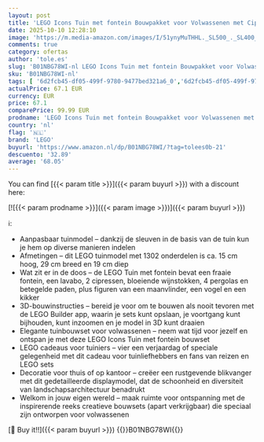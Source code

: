 ```yaml
---
layout: post
title: 'LEGO Icons Tuin met fontein Bouwpakket voor Volwassenen met Cipressen  Wijnranken en Bloemen  Creatieve Hobby  Kantoor Decoratie en Woonaccessoire met Kunstbloemen  Cadeau voor Haar of Hem 10359'
date: 2025-10-10 12:28:10
image: 'https://m.media-amazon.com/images/I/51ynyMuTHHL._SL500_._SL400_.jpg'
comments: true
category: ofertas
author: 'tole.es'
slug: 'B01NBG78WI-nl LEGO Icons Tuin met fontein Bouwpakket voor Volwassenen...'
sku: 'B01NBG78WI-nl'
tags: [ '6d2fcb45-df05-499f-9780-9477bed321a6_0','6d2fcb45-df05-499f-9780-9477bed321a6_501','Arborist Merchandising Root','Bouw- & constructiespeelgoed','Creatieve spellen','Educatief speelgoed','Self Service','Special Features Stores','Speelgoed & spellen','Speelgoedbouwsets','lego','🇳🇱', ]
actualPrice: 67.1 EUR
currency: EUR
price: 67.1
comparePrice: 99.99 EUR
prodname: 'LEGO Icons Tuin met fontein Bouwpakket voor Volwassenen met Cipressen  Wijnranken en Bloemen  Creatieve Hobby  Kantoor Decoratie en Woonaccessoire met Kunstbloemen  Cadeau voor Haar of Hem 10359'
country: 'nl'
flag: '🇳🇱'
brand: 'LEGO'
buyurl: 'https://www.amazon.nl/dp/B01NBG78WI/?tag=tolees0b-21'
descuento: '32.89'
average: '68.05'
---
```


You can find [{{< param title >}}]({{< param buyurl >}}) with a discount here:

[![{{< param prodname >}}]({{< param image >}})]({{< param buyurl >}})

ℹ️:

- Aanpasbaar tuinmodel – dankzij de sleuven in de basis van de tuin kun je hem op diverse manieren indelen
- Afmetingen – dit LEGO tuinmodel met 1302 onderdelen is ca. 15 cm hoog, 29 cm breed en 19 cm diep
- Wat zit er in de doos – de LEGO Tuin met fontein bevat een fraaie fontein, een lavabo, 2 cipressen, bloeiende wijnstokken, 4 pergolas en betegelde paden, plus figuren van een maanvlinder, een vogel en een kikker
- 3D-bouwinstructies – bereid je voor om te bouwen als nooit tevoren met de LEGO Builder app, waarin je sets kunt opslaan, je voortgang kunt bijhouden, kunt inzoomen en je model in 3D kunt draaien
- Elegante tuinbouwset voor volwassenen – neem wat tijd voor jezelf en ontspan je met deze LEGO Icons Tuin met fontein bouwset
- LEGO cadeaus voor tuiniers – vier een verjaardag of speciale gelegenheid met dit cadeau voor tuinliefhebbers en fans van reizen en LEGO sets
- Decoratie voor thuis of op kantoor – creëer een rustgevende blikvanger met dit gedetailleerde displaymodel, dat de schoonheid en diversiteit van landschapsarchitectuur benadrukt
- Welkom in jouw eigen wereld – maak ruimte voor ontspanning met de inspirerende reeks creatieve bouwsets (apart verkrijgbaar) die speciaal zijn ontworpen voor volwassenen

[🛒 Buy it!!]({{< param buyurl >}})
{{<world>}}B01NBG78WI{{</world>}}
